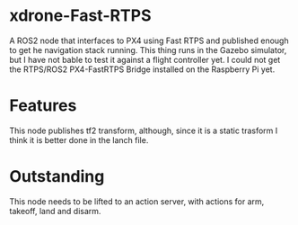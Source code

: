 # xdrone-Fast-RTPS
A ROS2 node that interfaces to PX4 using Fast RTPS and published enough to get he navigation stack running.
This thing runs in the Gazebo simulator, but I have not bable to test it against a flight controller yet.  I could not get the RTPS/ROS2 PX4-FastRTPS Bridge installed on the Raspberry Pi yet.   

# Features
This node publishes tf2 transform, although, since it is a static trasform I think it is better done in the lanch file.

# Outstanding
This node needs to be lifted to an action server, with actions for arm, takeoff, land and disarm.
